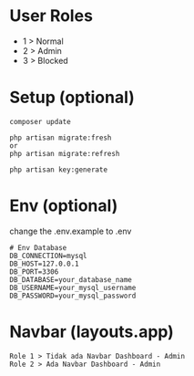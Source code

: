 # User Roles

-   1 > Normal
-   2 > Admin
-   3 > Blocked

# Setup (optional)

```
composer update
```

```
php artisan migrate:fresh
or
php artisan migrate:refresh
```

```
php artisan key:generate
```

# Env (optional)

change the .env.example to .env

```
# Env Database
DB_CONNECTION=mysql
DB_HOST=127.0.0.1
DB_PORT=3306
DB_DATABASE=your_database_name
DB_USERNAME=your_mysql_username
DB_PASSWORD=your_mysql_password
```

# Navbar (layouts.app)

```
Role 1 > Tidak ada Navbar Dashboard - Admin
Role 2 > Ada Navbar Dashboard - Admin
```
